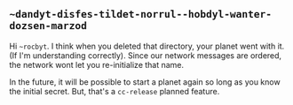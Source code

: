 ## `~dandyt-disfes-tildet-norrul--hobdyl-wanter-dozsen-marzod`
Hi `~rocbyt`. I think when you deleted that directory, your planet went with it. (If I'm understanding correctly). Since our network messages are ordered, the network wont let you re-initialize that name.

In the future, it will be possible to start a planet again so long as you know the initial secret. But, that's a `cc-release` planned feature.